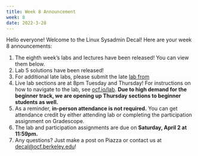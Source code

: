 ```yaml
---
title: Week 8 Announcement
week: 8
date: 2022-3-28
---
```


Hello everyone! Welcome to the Linux Sysadmin Decal! Here are your week 8 announcements:

1. The eighth week’s labs and lectures have been released! You can view them below.
2. Lab 5 solutions have been released!
3. For additional late labs, please submit the late [lab from](https://docs.google.com/forms/d/e/1FAIpQLSde6CIiaA1Z-U3vSxDU_AbmyyWKEVPKa-vhHEysltLsG2de3A/viewform)
4. Live lab sections are at 8pm Tuesday and Thursday! For instructions on how to navigate to the lab, see [ocf.io/lab](https://ocf.io/lab). **Due to high demand for the beginner track, we are opening up Thursday sections to beginner students as well.**
5. As a reminder, **in-person attendance is not required.** You can get attendance credit by either attending lab or completing the participation assignment on Gradescope.
6. The lab and participation assignments are due on **Saturday, April 2 at 11:59pm.**
7. Any questions? Just make a post on Piazza or contact us at [decal@ocf.berkeley.edu](mailto:decal@ocf.berkeley.edu)!
